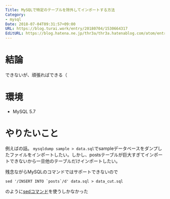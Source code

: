 ```yaml
---
Title: MySQLで特定のテーブルを除外してインポートする方法
Category:
- mysql
Date: 2018-07-04T09:31:57+09:00
URL: https://blog.turai.work/entry/20180704/1530664317
EditURL: https://blog.hatena.ne.jp/thr3a/thr3a.hatenablog.com/atom/entry/10257846132597896243
---
```


# 結論

できないが、頑張ればできる（

# 環境

- MySQL 5.7

# やりたいこと

例えばの話。 `mysqldump sample > data.sql`でsampleデータベースをダンプしたファイルをインポートしたい。しかし、postsテーブルが巨大すぎてインポートできないから一旦他のテーブルだけインポートしたい。

残念ながらMySQLのコマンドではサポートできないので

```
sed '/INSERT INTO `posts`/d' data.sql > data_cut.sql
```

のように[sedコマンド](http://www.atmarkit.co.jp/ait/articles/1610/17/news015.html)を使うしかなかった
